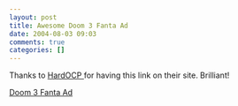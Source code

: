 ```yaml
---
layout: post
title: Awesome Doom 3 Fanta Ad
date: 2004-08-03 09:03
comments: true
categories: []
---
```

Thanks to <a href="http://hardocp.com">HardOCP </a>for having this link on their site. Brilliant!

<a href="http://www.fanta.dk/news.asp?nid=BAB79E22-E525-4A72-B02E-D09842475B57">Doom 3 Fanta Ad</a>
